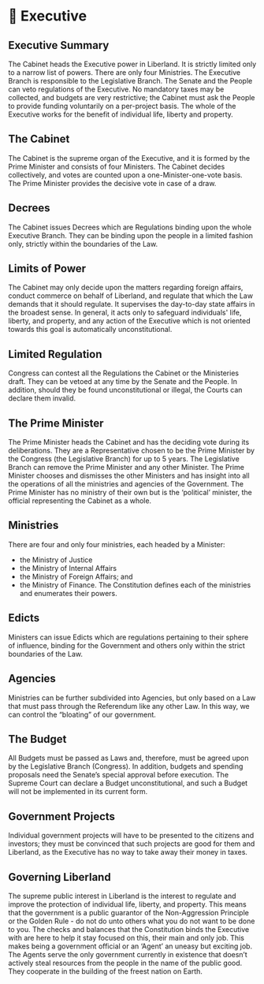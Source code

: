# 💂 Executive

## Executive Summary

The Cabinet heads the Executive power in Liberland. It is strictly limited only to a narrow list of powers. There are only four Ministries. The Executive Branch is responsible to the Legislative Branch. The Senate and the People can veto regulations of the Executive. No mandatory taxes may be collected, and budgets are very restrictive; the Cabinet must ask the People to provide funding voluntarily on a per-project basis. The whole of the Executive works for the benefit of individual life, liberty and property.

## The Cabinet

The Cabinet is the supreme organ of the Executive, and it is formed by the Prime Minister and consists of four Ministers. The Cabinet decides collectively, and votes are counted upon a one-Minister-one-vote basis. The Prime Minister provides the decisive vote in case of a draw.

## Decrees

The Cabinet issues Decrees which are Regulations binding upon the whole Executive Branch. They can be binding upon the people in a limited fashion only, strictly within the boundaries of the Law.

## Limits of Power

The Cabinet may only decide upon the matters regarding foreign affairs, conduct commerce on behalf of Liberland, and regulate that which the Law demands that it should regulate. It supervises the day-to-day state affairs in the broadest sense. In general, it acts only to safeguard individuals' life, liberty, and property, and any action of the Executive which is not oriented towards this goal is automatically unconstitutional.

## Limited Regulation

Congress can contest all the Regulations the Cabinet or the Ministeries draft. They can be vetoed at any time by the Senate and the People. In addition, should they be found unconstitutional or illegal, the Courts can declare them invalid.

## The Prime Minister

The Prime Minister heads the Cabinet and has the deciding vote during its deliberations. They are a Representative chosen to be the Prime Minister by the Congress (the Legislative Branch) for up to 5 years. The Legislative Branch can remove the Prime Minister and any other Minister. The Prime Minister chooses and dismisses the other Ministers and has insight into all the operations of all the ministries and agencies of the Government. The Prime Minister has no ministry of their own but is the ‘political’ minister, the official representing the Cabinet as a whole.

## Ministries

There are four and only four ministries, each headed by a Minister:

* the Ministry of Justice
* the Ministry of Internal Affairs
* the Ministry of Foreign Affairs; and
* the Ministry of Finance. The Constitution defines each of the ministries and enumerates their powers.

## Edicts

Ministers can issue Edicts which are regulations pertaining to their sphere of influence, binding for the Government and others only within the strict boundaries of the Law.

## Agencies

Ministries can be further subdivided into Agencies, but only based on a Law that must pass through the Referendum like any other Law. In this way, we can control the “bloating” of our government.

## The Budget

All Budgets must be passed as Laws and, therefore, must be agreed upon by the Legislative Branch (Congress). In addition, budgets and spending proposals need the Senate’s special approval before execution. The Supreme Court can declare a Budget unconstitutional, and such a Budget will not be implemented in its current form.

## Government Projects

Individual government projects will have to be presented to the citizens and investors; they must be convinced that such projects are good for them and Liberland, as the Executive has no way to take away their money in taxes.

## Governing Liberland

The supreme public interest in Liberland is the interest to regulate and improve the protection of individual life, liberty, and property. This means that the government is a public guarantor of the Non-Aggression Principle or the Golden Rule - do not do unto others what you do not want to be done to you. The checks and balances that the Constitution binds the Executive with are here to help it stay focused on this, their main and only job. This makes being a government official or an ‘Agent’ an uneasy but exciting job. The Agents serve the only government currently in existence that doesn’t actively steal resources from the people in the name of the public good. They cooperate in the building of the freest nation on Earth.
